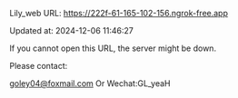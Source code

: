 Lily_web URL: https://222f-61-165-102-156.ngrok-free.app

Updated at: 2024-12-06 11:46:27

If you cannot open this URL, the server might be down.

Please contact: 

goley04@foxmail.com Or Wechat:GL_yeaH